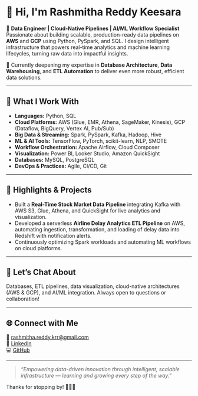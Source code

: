 # 👋 Hi, I'm Rashmitha Reddy Keesara

🎯 **Data Engineer | Cloud-Native Pipelines | AI/ML Workflow Specialist**  
Passionate about building scalable, production-ready data pipelines on **AWS** and **GCP** using Python, PySpark, and SQL. I design intelligent infrastructure that powers real-time analytics and machine learning lifecycles, turning raw data into impactful insights.

🌱 Currently deepening my expertise in **Database Architecture**, **Data Warehousing**, and **ETL Automation** to deliver even more robust, efficient data solutions.

---

## 🧰 What I Work With

- **Languages:** Python, SQL  
- **Cloud Platforms:** AWS (Glue, EMR, Athena, SageMaker, Kinesis), GCP (Dataflow, BigQuery, Vertex AI, Pub/Sub)  
- **Big Data & Streaming:** Spark, PySpark, Kafka, Hadoop, Hive  
- **ML & AI Tools:** TensorFlow, PyTorch, scikit-learn, NLP, SMOTE  
- **Workflow Orchestration:** Apache Airflow, Cloud Composer  
- **Visualization:** Power BI, Looker Studio, Amazon QuickSight  
- **Databases:** MySQL, PostgreSQL  
- **DevOps & Practices:** Agile, CI/CD, Git

---

## 🚀 Highlights & Projects

- Built a **Real-Time Stock Market Data Pipeline** integrating Kafka with AWS S3, Glue, Athena, and QuickSight for live analytics and visualization.  
- Developed a serverless **Airline Delay Analytics ETL Pipeline** on AWS, automating ingestion, transformation, and loading of delay data into Redshift with notification alerts.  
- Continuously optimizing Spark workloads and automating ML workflows on cloud platforms.

---

## 💬 Let’s Chat About

Databases, ETL pipelines, data visualization, cloud-native architectures (AWS & GCP), and AI/ML integration. Always open to questions or collaboration!

---

## 🌐 Connect with Me

📧 rashmitha.reddy.krr@gmail.com  
🔗 [LinkedIn](https://www.linkedin.com/in/rashmitha-keesara/)  
💻 [GitHub](https://github.com/rashmithakrr)

---

> _“Empowering data-driven innovation through intelligent, scalable infrastructure — learning and growing every step of the way.”_

Thanks for stopping by! 👩‍💻✨

